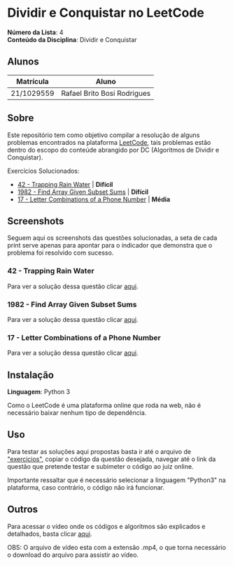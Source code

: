 # Dividir e Conquistar no LeetCode

**Número da Lista**: 4<br>
**Conteúdo da Disciplina**: Dividir e Conquistar<br>

## Alunos
|Matrícula | Aluno |
| -- | -- |
| 21/1029559 | Rafael Brito Bosi Rodrigues |

## Sobre 

Este repositório tem como objetivo compilar a resolução de alguns problemas encontrados na plataforma [LeetCode](https://leetcode.com/), tais problemas estão dentro do escopo do conteúde abrangido por DC (Algoritmos de Dividir e Conquistar).

Exercícios Solucionados:

- [42 - Trapping Rain Water](https://leetcode.com/problems/trapping-rain-water/description/) | **Difícil**
- [1982 - Find Array Given Subset Sums](https://leetcode.com/problems/find-array-given-subset-sums/description/) | **Difícil**
- [17 - Letter Combinations of a Phone Number](https://leetcode.com/problems/letter-combinations-of-a-phone-number/description/) | **Média**

## Screenshots

Seguem aqui os screenshots das questões solucionadas, a seta de cada print serve apenas para apontar para o indicador que demonstra que o problema foi resolvido com sucesso.

### 42 - Trapping Rain Water

Para ver a solução dessa questão clicar [aqui](./exercicios/42.py).

### 1982 - Find Array Given Subset Sums

Para ver a solução dessa questão clicar [aqui](./exercicios/1982.py).

### 17 - Letter Combinations of a Phone Number

Para ver a solução dessa questão clicar [aqui](./exercicios/17.py).

## Instalação 
**Linguagem**: Python 3<br>

Como o LeetCode é uma plataforma online que roda na web, não é necessário baixar nenhum tipo de dependência.

## Uso 

Para testar as soluções aqui propostas basta ir até o arquivo de ["exercicios"](./exercicios/), copiar o código da questão desejada, navegar até o link da questão que pretende testar e subimeter o código ao juiz online.

Importante ressaltar que é necessário selecionar a linguagem "Python3" na plataforma, caso contrário, o código não irá funcionar.

## Outros 

Para acessar o vídeo onde os códigos e algoritmos são explicados e detalhados, basta clicar [aqui]().

OBS: O arquivo de vídeo esta com a extensão .mp4, o que torna necessário o download do arquivo para assistir ao vídeo.



